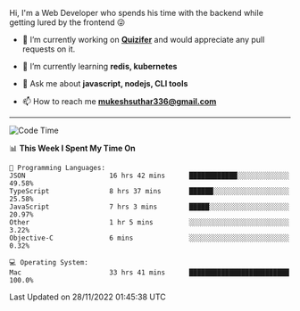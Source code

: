 Hi, I'm a Web Developer who spends his time with the backend while getting lured by the frontend 😜

- 🔭 I’m currently working on **[Quizifer](https://github.com/SutharMukesh/Quizifer/)** and would appreciate any pull requests on it.

- 🌱 I’m currently learning **redis, kubernetes**

- 💬 Ask me about **javascript, nodejs, CLI tools**

- 📫 How to reach me **mukeshsuthar336@gmail.com**

---
<!--START_SECTION:waka-->
![Code Time](http://img.shields.io/badge/Code%20Time-1%2C915%20hrs%2018%20mins-blue)

📊 **This Week I Spent My Time On** 

```text
💬 Programming Languages: 
JSON                     16 hrs 42 mins      ████████████░░░░░░░░░░░░░   49.58% 
TypeScript               8 hrs 37 mins       ██████░░░░░░░░░░░░░░░░░░░   25.58% 
JavaScript               7 hrs 3 mins        █████░░░░░░░░░░░░░░░░░░░░   20.97% 
Other                    1 hr 5 mins         ░░░░░░░░░░░░░░░░░░░░░░░░░   3.22% 
Objective-C              6 mins              ░░░░░░░░░░░░░░░░░░░░░░░░░   0.32%

💻 Operating System: 
Mac                      33 hrs 41 mins      █████████████████████████   100.0%

```


 Last Updated on 28/11/2022 01:45:38 UTC
<!--END_SECTION:waka-->
